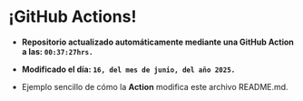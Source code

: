 # ¡GitHub Actions!
* **Repositorio actualizado automáticamente mediante una GitHub Action a las: `00:37:27hrs.`**
* **Modificado el día: `16, del mes de junio, del año 2025.`**

* Ejemplo sencillo de cómo la **Action** modifica este archivo README.md.
